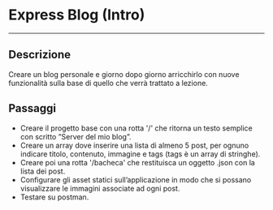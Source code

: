 # Express Blog (Intro)

---  

## Descrizione

Creare un blog personale e giorno dopo giorno arricchirlo con nuove funzionalità sulla base di quello che verrà trattato a lezione.

## Passaggi

- Creare il progetto base con una rotta '/' che ritorna un testo semplice con scritto ”Server del mio blog”.
- Creare un array dove inserire una lista di almeno 5 post, per ognuno indicare titolo, contenuto, immagine e tags (tags è un array di stringhe).
- Creare poi una rotta '/bacheca' che restituisca un oggetto .json con la lista dei post.
- Configurare gli asset statici sull’applicazione in modo che si possano visualizzare le immagini associate ad ogni post.
- Testare su postman.